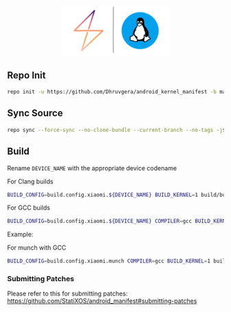 [<center><img src="https://raw.githubusercontent.com/sourajitk/STX-Logo/main/stx-2021-kernel.png" height="50%" width="50%;" /></center>](https://github.com/StatiXOS)

## Repo Init ##

```bash
repo init -u https://github.com/Dhruvgera/android_kernel_manifest -b master
```

## Sync Source ##

```bash
repo sync --force-sync --no-clone-bundle --current-branch --no-tags -j$(nproc --all)
```

## Build ##

Rename `DEVICE_NAME` with the appropriate device codename

For Clang builds
```bash
BUILD_CONFIG=build.config.xiaomi.${DEVICE_NAME} BUILD_KERNEL=1 build/build.sh
```

For GCC builds
```bash
BUILD_CONFIG=build.config.xiaomi.${DEVICE_NAME} COMPILER=gcc BUILD_KERNEL=1 build/build.sh
```

Example:

For munch with GCC
```bash
BUILD_CONFIG=build.config.xiaomi.munch COMPILER=gcc BUILD_KERNEL=1 build/build.sh
```

### Submitting Patches ###

Please refer to this for submitting patches: https://github.com/StatiXOS/android_manifest#submitting-patches
